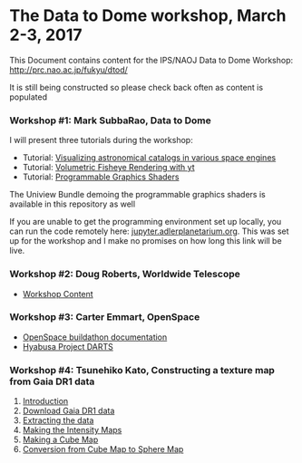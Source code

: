 # The Data to Dome workshop, March 2-3, 2017

This Document contains content for the IPS/NAOJ Data to Dome Workshop: http://prc.nao.ac.jp/fukyu/dtod/

It is still being constructed so please check back often as content is populated

### Workshop #1: Mark SubbaRao, Data to Dome
I will present three tutorials during the workshop:
* Tutorial: [Visualizing astronomical catalogs in various space engines](https://github.com/IPSScienceVisualization/Workshops/blob/master/Tokyo2017/Visualizing%20GAMA.ipynb) 
* Tutorial: [Volumetric Fisheye Rendering with yt](https://github.com/IPSScienceVisualization/Workshops/blob/master/Tokyo2017/Volumetric%20Fisheye%20Rendering%20with%20yt.ipynb)  
* Tutorial: [Programmable Graphics Shaders](https://github.com/IPSScienceVisualization/Workshops/blob/master/Tokyo2017/Using%20Graphics%20Shaders.ipynb)

The Uniview Bundle demoing the programmable graphics shaders is available in this repository as well

If you are unable to get the programming environment set up locally, you can run the code remotely here: [jupyter.adlerplanetarium.org](http://jupyter.adlerplanetarium.org). This was set up for the workshop and I make no promises on how long this link will be live.

### Workshop #2: Doug Roberts, Worldwide Telescope
* [Workshop Content](http://wwtworkshops.org/?tribe_events=data-to-dome-noaj-march-2017>)

### Workshop #3: Carter Emmart, OpenSpace
* [OpenSpace buildathon documentation](https://openspacenyc.splashthat.com/)
* [Hyabusa Project DARTS](https://darts.isas.jaxa.jp/planet/project/hayabusa/spice.html)

### Workshop #4: Tsunehiko Kato, Constructing a texture map from Gaia DR1 data
1. [Introduction](https://github.com/IPSScienceVisualization/Workshops/blob/master/Tokyo2017/Introduction.ipynb) 
2. [Download Gaia DR1 data](https://github.com/IPSScienceVisualization/Workshops/blob/master/Tokyo2017/download_gaia_dr1.ipynb) 
3. [Extracting the data](https://github.com/IPSScienceVisualization/Workshops/blob/master/Tokyo2017/extract_data.ipynb) 
4. [Making the Intensity Maps](https://github.com/IPSScienceVisualization/Workshops/blob/master/Tokyo2017/make_intensity_map.ipynb) 
5. [Making a Cube Map](https://github.com/IPSScienceVisualization/Workshops/blob/master/Tokyo2017/make_cube_map.ipynb) 
6. [Conversion from Cube Map to Sphere Map](https://github.com/IPSScienceVisualization/Workshops/blob/master/Tokyo2017/cube_map_to_sphere_map.ipynb) 




